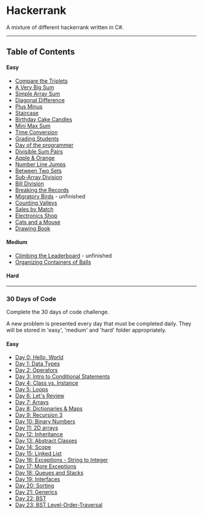 # Hackerrank
A mixture of different hackerrank written in C#.

---

## Table of Contents

#### Easy

- [Compare the Triplets](Easy/CompareTheTriplets/CompareTheTriplets)
- [A Very Big Sum](Easy/VeryBigSum/VeryBigSum)
- [Simple Array Sum](Easy/SimpleArraySum/SimpleArraySum)
- [Diagonal Difference](Easy/DiagonalDifference/DiagonalDifference)
- [Plus Minus](Easy/PlusMinus/PlusMinus)
- [Staircase](Easy/Staircase/Staircase)
- [Birthday Cake Candles](Easy/BirthdayCakeCandles/BirthdayCakeCandles)
- [Mini Max Sum](Easy/Mini-MaxSum/Mini-MaxSum)
- [Time Conversion](Easy/TimeConversion/TimeConversion)
- [Grading Students](Easy/GradingStudents/GradingStudents)
- [Day of the programmer](Easy/DayOfTheProgrammer/DayOfTheProgrammer)
- [Divisible Sum Pairs](Easy/DivisibleSumPairs/DivisibleSumPairs)
- [Apple & Orange](Easy/AppleAndOrange/AppleAndOrange)
- [Number Line Jumps](Easy/Number-Line-Jumps/Number-Line-Jumps)
- [Between Two Sets](Easy/Between-Two-Sets/Between-Two-Sets)
- [Sub-Array Division](Easy/Sub-Array-Division/Sub-Array-Division)
- [Bill Division](Easy/Bill-division/Bill-division)
- [Breaking the Records](Easy/Breaking-the-Records/Breaking-the-Records)
- [Migratory Birds](Easy/Migratory-Birds/Migratory-Birds) - unfinished
- [Counting Valleys](Easy/Counting-Valleys/Counting-Valleys)
- [Sales by Match](Easy/SalesByMatch/SalesByMatch)
- [Electronics Shop](Easy/ElectronicsShop/ElectronicsShop)
- [Cats and a Mouse](Easy/CatsAndAMouse/CatsAndAMouse)
- [Drawing Book](Easy/DrawingBook/DrawingBook)

#### Medium

- [Climbing the Leaderboard](Medium/ClimbingTheLeaderBoard/ClimbingTheLeaderBoard) - unfinished
- [Organizing Containers of Balls](Medium/OrganizingContainerOfBalls/OrganizingContainerOfBalls)

#### Hard

---

### 30 Days of Code

Complete the 30 days of code challenge.

A new problem is presented every day that must be completed daily. They will be stored in 'easy', 'medium' and 'hard' folder appropriately. 

#### Easy

- [Day 0: Hello, World](30DaysOfCode/Easy/Day0-HelloWorld/Day0-HelloWorld)
- [Day 1: Data Types](30DaysOfCode/Easy/Day1-DataTypes/Day1-DataTypes)
- [Day 2: Operators](30DaysOfCode/Easy/Day2-Operators/Day2-Operators)
- [Day 3: Intro to Conditional Statements](30DaysOfCode/Easy/Day3-IntroConditionalStatements/Day3-IntroConditionalStatements)
- [Day 4: Class vs. Instance](30DaysOfCode/Easy/Day4-ClassVsInstance/Day4-ClassVsInstance)
- [Day 5: Loops](30DaysOfCode/Easy/Day5-Loops/Day5-Loops)
- [Day 6: Let's Review](30DaysOfCode/Easy/Day6-LetsReview/Day6-LetsReview)
- [Day 7: Arrays](30DaysOfCode/Easy/Day7-Arrays/Day7-Arrays)
- [Day 8: Dictionaries & Maps](30DaysOfCode/Easy/Day8-DictionariesAndMaps/Day8-DictionariesAndMaps)
- [Day 9: Recursion 3](30DaysOfCode/Easy/Day9-Recursion-3/Day9-Recursion-3)
- [Day 10: Binary Numbers](30DaysOfCode/Easy/Day10-BinaryNumbers/Day10-BinaryNumbers)
- [Day 11: 2D arrays](30DaysOfCode/Easy/Day11-2dArrays/Day11-2dArrays)
- [Day 12: Inheritance](30DaysOfCode/Easy/Day12-Inheritance/Day12-Inheritance)
- [Day 13: Abstract Classes](30DaysOfCode/Easy/Day13-AbstractClasses/Day13-AbstractClasses)
- [Day 14: Scope](30DaysOfCode/Easy/Day14-Scope/Day14-Scope)
- [Day 15: Linked List](30DaysOfCode/Easy/Day15-LinkedList/Day15-LinkedList)
- [Day 16: Exceptions - String to Integer](30DaysOfCode/Easy/Day16-Exceptions-StringToInteger/Day16-Exceptions-StringToInteger)
- [Day 17: More Exceptions](30DaysOfCode/Easy/Day17-More-Exceptions/Day17-More-Exceptions)
- [Day 18: Queues and Stacks](30DaysOfCode/Easy/Day18-QueuesAndStacks/Day18-QueuesAndStacks)
- [Day 19: Interfaces](30DaysOfCode/Easy/Day19-Interfaces/Day19-Interfaces)
- [Day 20: Sorting](30DaysOfCode/Easy/Day20-Sorting/Day20-Sorting)
- [Day 21: Generics](30DaysOfCode/Easy/Day21-Generics/Day21-Generics)
- [Day 22: BST](30DaysOfCode/Easy/Day20-BST/Day20-BST)
- [Day 23: BST Level-Order-Traversal](30DaysOfCode/Easy/Day23-BST-Level-Order-Traversal/Day23-BST-Level-Order-Traversal)


